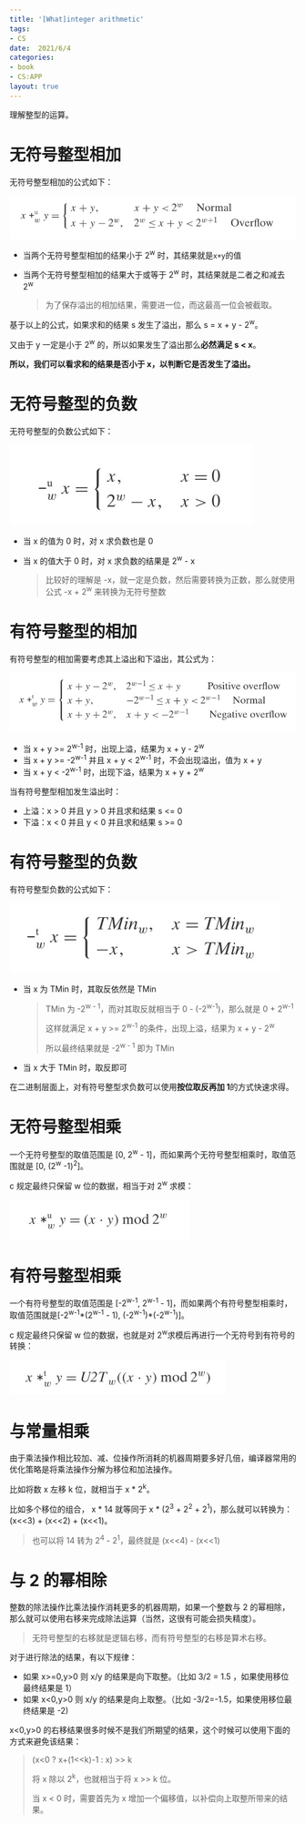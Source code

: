 ```yaml
---
title: '[What]integer arithmetic'
tags: 
- CS
date:  2021/6/4
categories: 
- book
- CS:APP
layout: true
---
```


理解整型的运算。

<!--more-->

# 无符号整型相加

无符号整型相加的公式如下：

![](./pic/u_add_equation.jpg)

- 当两个无符号整型相加的结果小于 2<sup>w</sup> 时，其结果就是`x+y`的值

- 当两个无符号整型相加的结果大于或等于 2<sup>w</sup> 时，其结果就是二者之和减去 2<sup>w</sup>

  > 为了保存溢出的相加结果，需要进一位，而这最高一位会被截取。

基于以上的公式，如果求和的结果 s 发生了溢出，那么 s = x + y - 2<sup>w</sup>。

又由于 y 一定是小于 2<sup>w</sup> 的，所以如果发生了溢出那么**必然满足 s < x**。

**所以，我们可以看求和的结果是否小于 x，以判断它是否发生了溢出。**

# 无符号整型的负数

无符号整型的负数公式如下：

![](./pic/u_negation_equation.jpg)

- 当 x 的值为 0 时，对 x 求负数也是 0

- 当 x 的值大于 0 时，对 x 求负数的结果是 2<sup>w</sup> - x

  > 比较好的理解是 -x，就一定是负数，然后需要转换为正数，那么就使用公式 -x + 2<sup>w</sup> 来转换为无符号整数

# 有符号整型的相加

有符号整型的相加需要考虑其上溢出和下溢出，其公式为：

![](./pic/t_add_equation.jpg)

- 当 x + y >= 2<sup>w-1</sup> 时，出现上溢，结果为 x + y - 2<sup>w</sup>
- 当 x + y >= -2<sup>w-1</sup> 并且 x + y < 2<sup>w-1</sup> 时，不会出现溢出，值为 x + y
- 当 x + y < -2<sup>w-1</sup> 时，出现下溢，结果为 x + y + 2<sup>w</sup>

当有符号整型相加发生溢出时：

- 上溢：x > 0 并且 y > 0 并且求和结果 s <= 0
- 下溢：x < 0 并且 y < 0 并且求和结果 s >= 0

# 有符号整型的负数

有符号整型负数的公式如下：

![](./pic/t_negation_equation.jpg)

- 当 x 为 TMin 时，其取反依然是 TMin

  > TMin 为 -2<sup>w - 1</sup>，而对其取反就相当于 0 - (-2<sup>w-1</sup>)，那么就是 0 + 2<sup>w-1</sup>
   >
  > 这样就满足 x + y >= 2<sup>w-1</sup> 的条件，出现上溢，结果为 x + y - 2<sup>w</sup>
  >
  > 所以最终结果就是 -2<sup>w - 1</sup> 即为 TMin

- 当 x 大于 TMin 时，取反即可

在二进制层面上，对有符号整型求负数可以使用**按位取反再加 1**的方式快速求得。

# 无符号整型相乘

一个无符号整型的取值范围是 [0, 2<sup>w</sup> - 1]，而如果两个无符号整型相乘时，取值范围就是 [0, (2<sup>w</sup> -1)<sup>2</sup>]。

c 规定最终只保留 w 位的数据，相当于对 2<sup>w</sup> 求模：

![](./pic/u_mult_equation.jpg)

# 有符号整型相乘

一个有符号整型的取值范围是 [-2<sup>w-1</sup>, 2<sup>w-1</sup> - 1]，而如果两个有符号整型相乘时，取值范围就是[-2<sup>w-1</sup>\*(2<sup>w-1</sup> - 1), (-2<sup>w-1</sup>)\*(-2<sup>w-1</sup>)]。

c 规定最终只保留 w 位的数据，也就是对 2<sup>w</sup>求模后再进行一个无符号到有符号的转换：

![](./pic/t_mult_equation.jpg)

# 与常量相乘

由于乘法操作相比较加、减、位操作所消耗的机器周期要多好几倍，编译器常用的优化策略是将乘法操作分解为移位和加法操作。

比如将数 x 左移  k 位，就相当于 x * 2<sup>k</sup>。

比如多个移位的组合， x * 14 就等同于 x * (2<sup>3</sup> + 2<sup>2</sup> + 2<sup>1</sup>)，那么就可以转换为： (x<<3) + (x<<2) + (x<<1)。

> 也可以将 14 转为 2<sup>4</sup> - 2<sup>1</sup>，最终就是 (x<<4) - (x<<1)



# 与 2 的幂相除

整数的除法操作比乘法操作消耗更多的机器周期，如果一个整数与 2 的幂相除，那么就可以使用右移来完成除法运算（当然，这很有可能会损失精度）。

> 无符号整型的右移就是逻辑右移，而有符号整型的右移是算术右移。

对于进行除法的结果，有以下规律：

- 如果 x>=0,y>0 则 x/y 的结果是向下取整。（比如 3/2 = 1.5 ，如果使用移位最终结果是 1）
- 如果 x<0,y>0 则 x/y 的结果是向上取整。（比如 -3/2=-1.5，如果使用移位最终结果是 -2)

x<0,y>0 的右移结果很多时候不是我们所期望的结果，这个时候可以使用下面的方式来避免该结果：

>  (x<0 ? x+(1<<k)-1 : x) >> k
>
> 将 x 除以 2<sup>k</sup>，也就相当于将 x >> k 位。
>
> 当 x < 0 时，需要首先为 x 增加一个偏移值，以补偿向上取整所带来的结果。

